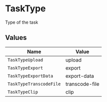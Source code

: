# TaskType

Type of the task


## Values

| Name                    | Value                   |
| ----------------------- | ----------------------- |
| `TaskTypeUpload`        | upload                  |
| `TaskTypeExport`        | export                  |
| `TaskTypeExportData`    | export-data             |
| `TaskTypeTranscodeFile` | transcode-file          |
| `TaskTypeClip`          | clip                    |